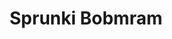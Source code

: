 ---
slug: sprunki-bobmram
title: Sprunki Bobmram
description: "Sprunki Bobmram is an exciting online game. Play for free directly in your browser!"
icon: /images/popular_mods/Sprunki Bobmram.png
url: https://wowtbc.net/sprunkin/bombram/index.html
previewImage: /images/popular_mods/Sprunki Bobmram.png
type: popular mods

# SEO配置
seo:
  title: "Sprunki Bobmram - Play Free Online Game | Fun Browser Games"
  description: "Sprunki Bobmram - Play this fun online game for free in your browser. No download required!"
  ogImage: "/images/popular_mods/Sprunki Bobmram.png"
  keywords: "sprunki-bobmram, online game, browser game, free game, popular mods game, play online"

videoUrls:
  - https://www.youtube.com/embed/example1
  - https://www.youtube.com/embed/example2

whyPlay:
  title: "Why Play Sprunki Bobmram?"
  items:
    - "Immersive Gameplay: Sprunki Bobmram offers an engaging and immersive gaming experience that will keep you entertained for hours"
    - "Challenging Levels: Test your skills with increasingly difficult challenges and obstacles"
    - "Beautiful Graphics: Enjoy stunning visuals and smooth animations that bring the game world to life"
    - "Regular Updates: New content and features are added regularly to keep the game fresh and exciting"
    - "Free to Play: Experience all the fun without spending a penny"
    - "Community Features: Connect with other players, share strategies, and compete for high scores"
    - "Cross-Platform: Play on any device with a web browser, no downloads required"

features:
  title: "Key Features of Sprunki Bobmram"
  image: "/images/popular_mods/Sprunki Bobmram.png"
  items:
    - "Intuitive Controls: Easy to learn controls make Sprunki Bobmram accessible for players of all skill levels"
    - "Multiple Game Modes: Enjoy various gameplay options that provide different challenges and experiences"
    - "Character Customization: Personalize your gaming experience with unique characters and items"
    - "Achievement System: Complete special tasks to earn rewards and recognition"
    - "Leaderboards: Compete with players worldwide and see who can achieve the highest scores"

characteristics:
  title: "Game Characteristics"
  image: "/images/popular_mods/Sprunki Bobmram.png"
  items:
    - "Genre: Popular mods game with elements of strategy and skill"
    - "Difficulty: Suitable for both casual gamers and those seeking a challenge"
    - "Play Time: Quick sessions or extended gameplay, depending on your preference"
    - "Art Style: Vibrant and engaging visuals that enhance the gaming experience"
    - "Sound Design: Immersive audio that complements the gameplay perfectly"

info: "Sprunki Bobmram is an exciting online game that offers players a unique and engaging gaming experience. With its intuitive controls, stunning visuals, and challenging gameplay, Sprunki Bobmram provides hours of entertainment for players of all ages and skill levels. Whether you're looking for a quick gaming session during a break or an extended play session, Sprunki Bobmram delivers an immersive experience that will keep you coming back for more. The game features multiple levels of increasing difficulty, ensuring that players are constantly challenged as they progress. With regular updates adding new content and features, Sprunki Bobmram remains fresh and exciting, providing endless entertainment options for its growing community of players."

howToPlayIntro: "Welcome to Sprunki Bobmram! This guide will walk you through the basics and help you master the game. Whether you're a beginner or looking to improve your skills, these tips and instructions will enhance your gaming experience."

howToPlaySteps:
  - title: "Getting Started"
    description: "Begin your Sprunki Bobmram adventure by familiarizing yourself with the controls. Use your keyboard or mouse to navigate through the game interface. The tutorial will guide you through the basic mechanics and help you understand the objectives."
  - title: "Understanding the Objectives"
    description: "In Sprunki Bobmram, your main goal is to progress through levels by completing specific objectives. Each level presents unique challenges that require different strategies and approaches."
  - title: "Mastering the Controls"
    description: "Practice using the controls to improve your precision and reaction time. Sprunki Bobmram requires quick reflexes and strategic thinking to overcome obstacles and defeat opponents."
  - title: "Utilizing Power-ups"
    description: "Collect power-ups throughout the game to enhance your abilities and overcome difficult challenges. Each power-up offers unique advantages that can be crucial for success."
  - title: "Developing Strategies"
    description: "As you progress in Sprunki Bobmram, develop effective strategies for different scenarios. Analyze patterns, anticipate challenges, and adapt your approach to maximize your performance."

faq:
  title: "Frequently Asked Questions about Sprunki Bobmram"
  items:
    - question: "Is Sprunki Bobmram free to play?"
      answer: "Yes, Sprunki Bobmram is completely free to play directly in your web browser. No downloads or purchases are required to enjoy the full game experience."
    - question: "Can I play Sprunki Bobmram on mobile devices?"
      answer: "Yes, Sprunki Bobmram is optimized for both desktop and mobile play. You can enjoy the game on any device with a web browser and internet connection."
    - question: "Are there any in-game purchases?"
      answer: "While Sprunki Bobmram is free to play, there may be optional in-game purchases available for cosmetic items or additional features that don't affect core gameplay."
    - question: "How often is Sprunki Bobmram updated?"
      answer: "The developers regularly update Sprunki Bobmram with new content, features, and improvements based on player feedback and game performance."
    - question: "Can I play Sprunki Bobmram offline?"
      answer: "Currently, Sprunki Bobmram requires an internet connection to play as it's a browser-based online game."
    - question: "Is Sprunki Bobmram suitable for children?"
      answer: "Yes, Sprunki Bobmram is designed to be family-friendly and suitable for players of all ages."
    - question: "How do I report bugs or issues?"
      answer: "If you encounter any problems while playing Sprunki Bobmram, you can report them through the game's support page or contact the developers directly through their website."
    - question: "Still Have Questions?"
      answer: "If you have additional questions about Sprunki Bobmram that aren't covered in this FAQ, please visit our support center or contact our customer service team for assistance."
---